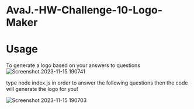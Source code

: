 # AvaJ.-HW-Challenge-10-Logo-Maker

# Usage
 To generate a logo based on your answers to questions
 ![Screenshot 2023-11-15 190741](https://github.com/afj511/AvaJ.-HW-Challenge-10-Logo-Maker/assets/143137596/379b2841-b238-4417-92ef-840da0464a5f)

type node index.js in order to answer the following questions then the code will generate the logo for you!

![Screenshot 2023-11-15 190703](https://github.com/afj511/AvaJ.-HW-Challenge-10-Logo-Maker/assets/143137596/2079f722-68fa-4f01-b593-f0c246b0d387)
